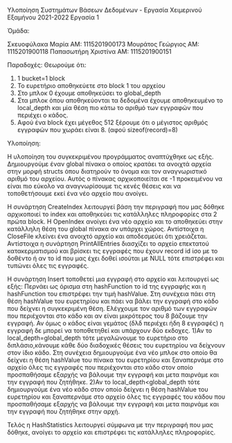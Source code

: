 Υλοποίηση Συστημάτων Βάσεων Δεδομένων - Εργασία Χειμερινού Εξαμήνου 2021-2022
Εργασία 1

Όμάδα:

Σκευοφύλακα Μαρία ΑΜ: 1115201900173
Μουράτος Γεώργιος ΑΜ: 1115201900118
Παπασωτήρη Χριστίνα ΑΜ: 1115201900151


Παραδοχές:
Θεωρούμε ότι: 
1. 1 bucket=1 block
2. Το ευρετήριο αποθηκεύετε στο block 1 του αρχείου
3. Στο μπλοκ 0 έχουμε αποθηκεύσει το global_depth
4. Στα μπλοκ όπου αποθηκεύονται τα δεδομένα έχουμε αποθηκευμένο το local_depth και μία θέση πιο κάτω το αριθμό των εγγραφών που περιέχει ο κάδος.
5. Αφού ένα block έχει μέγεθος 512 ξέρουμε ότι ο μέγιστος αριθμός εγγραφών που χωράει είναι 8. (αφού sizeof(record)=8)

Υλοποίηση:

Η υλοποίηση του συγκεκριμένου προγράμματος αναπτύχθηκε ως εξής. Δημιουργούμε έναν global πίνακα ο οποίος κρατάει τα ανοιχτά αρχεία στην μορφή structs όπου διατηρούν το όνομα και τον αναγνωριστικό αριθμό του αρχείου. Αυτός ο πίνακας αρχικοποιείται σε -1 προκειμένου να είναι πιο εύκολο να αναγνωρίσουμε τις κενές θέσεις και να τοποθετήσουμε εκεί ένα νέο αρχείο που ανοίγει.

Η συνάρτηση CreateIndex λειτουργεί βάση την περιγραφή που μας δόθηκε αρχικοποιεί το index και αποθηκεύει τις κατάλληλες πληροφορίες στα 2 πρώτα block. Η OpenIndex ανοίγει ένα νέο αρχείο και το αποθηκεύει στην κατάλληλη θέση του global πίνακα αν υπάρχει χώρος. Αντίστοιχα η CloseFile κλείνει ένα ανοιχτό αρχείο και αποδεσμεύει ότι χρειάζεται. Αντίστοιχα η συνάρτηση PrintAllEntries διασχίζει το αρχείο επεκτατού κατακερματισμού και βρίσκει τις εγγραφές που έχουν record id ίσο με το δοθέντο ή αν το id που μας έχει δοθεί ισούται με NULL τότε επιστρέφει και τυπώνει όλες τις εγγραφές.

H συνάρτηση Insert τοποθετεί μια εγγραφή στο αρχείο και λειτουργεί ως εξής:
Περνάει ως όρισμα στη hashFunction το id της εγγραφής και η hashFunction του επιστρέφει την τιμή hashValue. Στη συνέχεια πάει στη θέση hashValue του ευρετηρίου και πάει να βάλει την εγγραφή στο κάδο που δείχνει η συγκεκριμένη θέση. Ελέγχουμε τον αριθμό των εγγραφών που περιέχονται στο κάδο και αν είναι μικρότερος του 8 βάζουμε την εγγραφή. Αν όμως ο κάδος είναι γεμάτος (δλδ περιέχει ήδη 8 εγγραφές) η εγγραφή δε μπορεί να τοποθετηθεί και υπάρχουν δύο εκδοχες. 1)Αν το local_depth=global_depth τότε μεγαλώνουμε το ευρετήριο στο διπλάσιο,κάνουμε κάθε δύο διαδοχικές θέσεις του ευρετηρίου να δείχνουν στον ίδιο κάδο. Στη συνέχεια δημιουργούμε ένα νέο μπλοκ στο οποίο θα δείχνει η θέση hashValue του πίνακα του ευρετηρίου και ξαναπερνάμε στο αρχείο όλες τις εγγραφές που περιέχονται στο  κάδο στον οποίο προσπαθήσαμε εξαρχής να βάλουμε την εγγραφή και μετα παιρνάμε και την εγγραφή που ζητήθηκε. 2)Αν το local_depth<global_depth τότε δημιουργούμε ένα νέο κάδο στον οποίο δείχνει η θέση hashValue του ευρετηρίου και ξαναπερνάμε στο αρχείο όλες τις εγγραφές του κάδου που προσπαθήσαμε εξαρχής να βάλουμε την εγγραφή και μετα παιρνάμε και την εγγραφή που ζητήθηκε στην αρχή.

Τελός η HashStatistics λειτουργεί σύμφωνα με την περιγραφή που μας δόθηκε, ανοίγει το αρχείο και επιστρέφει τις κατάλληλες πληροφορίες.
